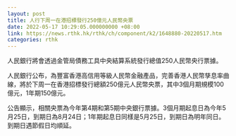 ```yaml
---
layout: post
title: 人行下周一在港招標發行250億元人民幣央票
date: 2022-05-17 10:29:05.000000000 +08:00
link: https://news.rthk.hk/rthk/ch/component/k2/1648880-20220517.htm
categories: rthk
---
```


人民銀行將會透過金管局債務工具中央結算系統發行總值250人民幣央行票據。

人民銀行公布，為豐富香港高信用等級人民幣金融產品，完善香港人民幣孳息率曲線，將於下周一在香港招標發行總額250億元人民幣央票，其中3個月期規模100億元，1年期150億元。

公告顯示，相關央票為今年第4期和第5期中央銀行票據。3個月期起息日為今年5月25日，到期日為8月24日；1年期起息日同樣是5月25日，到期日為明年同日。到期日遇節假日均順延。
